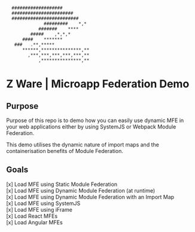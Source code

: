      ###################
      #######################
      #########################
                  #########    *,*
                #######    ****
             #####    ,*,*,*
          ####    *******
       ###   .**,*****
          ******,***************,**
            ,***,***,***,***,***,**
                ,***************,**

# Z Ware | Microapp Federation Demo

## Purpose

Purpose of this repo is to demo how you can easily use dynamic MFE in your web applications either by using SystemJS or Webpack Module Federation.

This demo utilises the dynamic nature of import maps and the containerisation benefits of Module Federation.

## Goals

[x] Load MFE using Static Module Federation  
[x] Load MFE using Dynamic Module Federation (at runtime)  
[x] Load MFE using Dynamic Module Federation with an Import Map  
[x] Load MFE using SystemJS  
[x] Load MFE using iFrame  
[x] Load React MFEs  
[x] Load Angular MFEs
